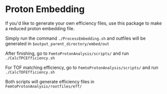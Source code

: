 # Proton Embedding #
If you'd like to generate your own efficiency files, use this package to make a reduced 
proton embedding file.

Simply run the command `./ProcessEmbedding.sh` and outfiles will be generated in 
`$output_parent_directory/embed/out`

After finishing, go to `FemtoProtonAnalysis/scripts/` and run `./CalcTPCEfficiency.sh`

For TOF matching efficiency, go to `FemtoProtonAnalysis/scripts/` and run `./CalcTOFEfficiency.sh`

Both scripts will generate efficiency files in `FemtoProtonAnalysis/rootfiles/eff/`